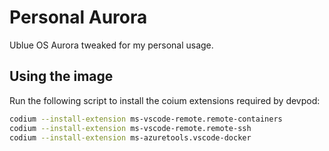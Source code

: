# Personal Aurora
Ublue OS Aurora tweaked for my personal usage.

## Using the image
Run the following script to install the coium extensions required by devpod:
```bash
codium --install-extension ms-vscode-remote.remote-containers
codium --install-extension ms-vscode-remote.remote-ssh
codium --install-extension ms-azuretools.vscode-docker
```
